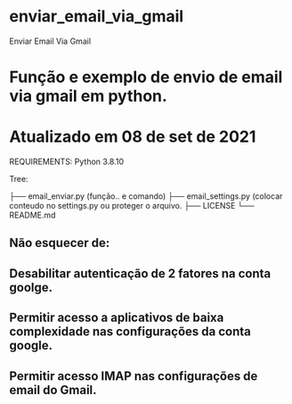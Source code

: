 # enviar_email_via_gmail
Enviar Email Via Gmail
# Função e exemplo de envio de email via gmail em python. 
# Atualizado em 08 de set de 2021

REQUIREMENTS:
  Python 3.8.10

Tree:

├── email_enviar.py     (função.. e comando) 
├── email_settings.py   (colocar conteudo no settings.py ou proteger o arquivo. 
├── LICENSE
└── README.md

## Não esquecer de:
## Desabilitar autenticação de 2 fatores na conta goolge.
## Permitir acesso a aplicativos de baixa complexidade nas configurações da conta google.
## Permitir acesso IMAP nas configurações de email do Gmail. 



